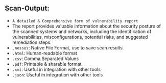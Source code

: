 ## Scan-Output:
- `A detailed & Comprehensive form of vulnerability report`
-  The report provides valuable information about the security posture of the scanned systems and networks, including the identification of vulnerabilities, misconfigurations, potential risks, and suggested remediation steps.
- `.nessus`: Native File Format, use to save scan results.
- `.html`: Human-readable format
- `.csv`: Comma Separated Values
- `.pdf`: Printable & sharable format
- `.xml`: Useful in integration with other tools
- `.json`: Useful in integration with other tools




